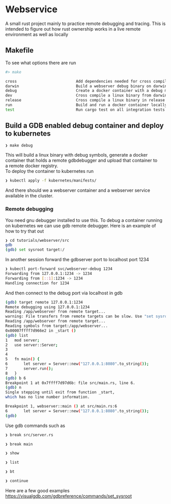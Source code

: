 # Webservice
A small rust project mainly to practice remote debugging and tracing. This is intended to figure out how rust ownership works in a live remote environment as well as locally 

## Makefile
To see what options there are run 
```bash
#> make 

cross                          Add dependencies needed for cross compilation
darwin                         Build a webserver debug binary on darwin
debug                          Create a docker container with a debug mode compiled binary and source code. Expose the binary via gdbserver on port 1234. Tag and push docker to registry
dev                            Cross compile a linux binary from darwin in debug mode
release                        Cross compile a linux binary in release mode (Takes longer)
run                            Build and run a docker container locally with debugger on port 1234
test                           Run cargo test on all integration tests

```


## Build a GDB enabled debug container and deploy to kubernetes
```bash
❯ make debug
```
This will build a linux binary with debug symbols, generate a docker container that holds a remote gdbdebugger and upload that container to   
a remote docker registry.  
To deploy the container to kubernetes run   
``` bash 
❯ kubectl apply -f kubernetes/manifests/
``` 
And there should we a webserver container and a webserver service available in the cluster.  


### Remote debugging
You need gnu debugger installed to use this. 
To debug a container running on kubernetes we can use gdb remote debugger. 
Here is an example of how to try that out
```bash
❯ cd tutorials/webserver/src
gdb
(gdb) set sysroot target:/
```
In another session forward the gdbserver port to localhost port 1234 
```bash
❯ kubectl port-forward svc/webserver-debug 1234
Forwarding from 127.0.0.1:1234 -> 1234
Forwarding from [::1]:1234 -> 1234
Handling connection for 1234
```

And then connect to the debug port via localhost in gdb
```bash
(gdb) target remote 127.0.0.1:1234
Remote debugging using 127.0.0.1:1234
Reading /app/webserver from remote target...
warning: File transfers from remote targets can be slow. Use "set sysroot" to access files locally instead.
Reading /app/webserver from remote target...
Reading symbols from target:/app/webserver...
0x00007ffff7d966e2 in _start ()
(gdb) list
1	mod server;
2	use server::Server;
3
4
5	fn main() {
6	    let server = Server::new("127.0.0.1:8080".to_string());
7	    server.run();
8	}
(gdb) b 6
Breakpoint 1 at 0x7ffff7d97d6b: file src/main.rs, line 6.
(gdb) n
Single stepping until exit from function _start,
which has no line number information.

Breakpoint 1, webserver::main () at src/main.rs:6
6	    let server = Server::new("127.0.0.1:8080".to_string());
(gdb) 
```

Use gdb commands such as 
```bash
❯ break src/server.rs 

❯ break main

❯ show

❯ list

❯ bt

❯ continue
```
Here are a few good examples https://visualgdb.com/gdbreference/commands/set_sysroot  
